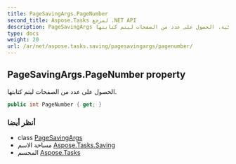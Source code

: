 ```yaml
---
title: PageSavingArgs.PageNumber
second_title: Aspose.Tasks لمرجع .NET API
description: PageSavingArgs ملكية. الحصول على عدد من الصفحات ليتم كتابتها.
type: docs
weight: 20
url: /ar/net/aspose.tasks.saving/pagesavingargs/pagenumber/
---
```

## PageSavingArgs.PageNumber property

الحصول على عدد من الصفحات ليتم كتابتها.

```csharp
public int PageNumber { get; }
```

### أنظر أيضا

* class [PageSavingArgs](../)
* مساحة الاسم [Aspose.Tasks.Saving](../../pagesavingargs/)
* المجسم [Aspose.Tasks](../../../)


